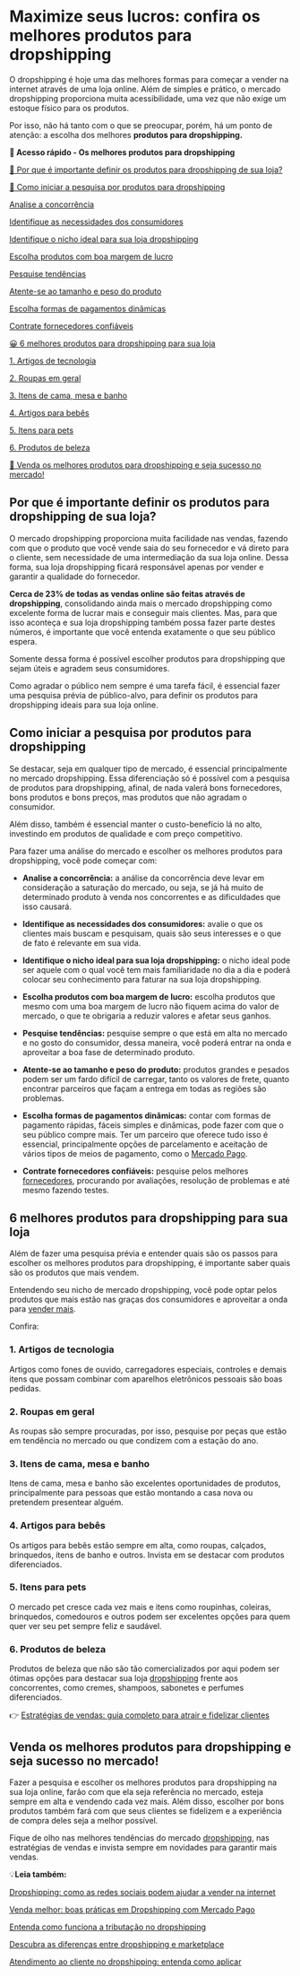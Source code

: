 # Maximize seus lucros: confira os melhores produtos para dropshipping

O dropshipping é hoje uma das melhores formas para começar a vender na internet através de uma loja online. Além de simples e prático, o mercado dropshipping proporciona muita acessibilidade, uma vez que não exige um estoque físico para os produtos.

Por isso, não há tanto com o que se preocupar, porém, há um ponto de atenção: a escolha dos melhores **produtos para dropshipping.**

**💙 Acesso rápido - Os melhores produtos para dropshipping**

[🤔 Por que é importante definir os produtos para dropshipping de sua loja?](#A)

[🤔 Como iniciar a pesquisa por produtos para dropshipping](#B)

[Analise a concorrência](#C)

[Identifique as necessidades dos consumidores](#D)

[Identifique o nicho ideal para sua loja dropshipping](#E)

[Escolha produtos com boa margem de lucro](#F)

[Pesquise tendências](#G)

[Atente-se ao tamanho e peso do produto](#H)

[Escolha formas de pagamentos dinâmicas](#I)

[Contrate fornecedores confiáveis](#J)

[😀 6 melhores produtos para dropshipping para sua loja](#L)

[1. Artigos de tecnologia](#M)

[2. Roupas em geral](#N)

[3. Itens de cama, mesa e banho](#O)

[4. Artigos para bebês](#P)

[5. Itens para pets](#Q)

[6. Produtos de beleza](#R)

[💙 Venda os melhores produtos para dropshipping e seja sucesso no mercado!](#S)

[](#)
## Por que é importante definir os produtos para dropshipping de sua loja?

O mercado dropshipping proporciona muita facilidade nas vendas, fazendo com que o produto que você vende saia do seu fornecedor e vá direto para o cliente, sem necessidade de uma intermediação da sua loja online. Dessa forma, sua loja dropshipping ficará responsável apenas por vender e garantir a qualidade do fornecedor.

**Cerca de 23% de todas as vendas online são feitas através de dropshipping**, consolidando ainda mais o mercado dropshipping como excelente forma de lucrar mais e conseguir mais clientes. Mas, para que isso aconteça e sua loja dropshipping também possa fazer parte destes números, é importante que você entenda exatamente o que seu público espera.

Somente dessa forma é possível escolher produtos para dropshipping que sejam úteis e agradem seus consumidores.

Como agradar o público nem sempre é uma tarefa fácil, é essencial fazer uma pesquisa prévia de público-alvo, para definir os produtos para dropshipping ideais para sua loja online.

[](#)
## Como iniciar a pesquisa por produtos para dropshipping

Se destacar, seja em qualquer tipo de mercado, é essencial principalmente no mercado dropshipping. Essa diferenciação só é possível com a pesquisa de produtos para dropshipping, afinal, de nada valerá bons fornecedores, bons produtos e bons preços, mas produtos que não agradam o consumidor.

Além disso, também é essencial manter o custo-benefício lá no alto, investindo em produtos de qualidade e com preço competitivo.

Para fazer uma análise do mercado e escolher os melhores produtos para dropshipping, você pode começar com:

[](#)

- **Analise a concorrência:** a análise da concorrência deve levar em consideração a saturação do mercado, ou seja, se já há muito de determinado produto à venda nos concorrentes e as dificuldades que isso causará.

- [](#)**Identifique as necessidades dos consumidores:** avalie o que os clientes mais buscam e pesquisam, quais são seus interesses e o que de fato é relevante em sua vida.

- [](#)**Identifique o nicho ideal para sua loja dropshipping:** o nicho ideal pode ser aquele com o qual você tem mais familiaridade no dia a dia e poderá colocar seu conhecimento para faturar na sua loja dropshipping.

- [](#)**Escolha produtos com boa margem de lucro:** escolha produtos que mesmo com uma boa margem de lucro não fiquem acima do valor de mercado, o que te obrigaria a reduzir valores e afetar seus ganhos.

- [](#)**Pesquise tendências:** pesquise sempre o que está em alta no mercado e no gosto do consumidor, dessa maneira, você poderá entrar na onda e aproveitar a boa fase de determinado produto.

- [](#)**Atente-se ao tamanho e peso do produto:** produtos grandes e pesados podem ser um fardo difícil de carregar, tanto os valores de frete, quanto encontrar parceiros que façam a entrega em todas as regiões são problemas.

- [](#)**Escolha formas de pagamentos dinâmicas:** contar com formas de pagamento rápidas, fáceis simples e dinâmicas, pode fazer com que o seu público compre mais. Ter um parceiro que oferece tudo isso é essencial, principalmente opções de parcelamento e aceitação de vários tipos de meios de pagamento, como o [Mercado Pago](https://meubolso.mercadopago.com.br/pt-br/solucoes-mercado-pago-em-loja-dropshipping).

- [](#)**Contrate fornecedores confiáveis:** pesquise pelos melhores [fornecedores](https://meubolso.mercadopago.com.br/como-escolher-fornecedores-dropshipping), procurando por avaliações, resolução de problemas e até mesmo fazendo testes.

[](#)
## 6 melhores produtos para dropshipping para sua loja

Além de fazer uma pesquisa prévia e entender quais são os passos para escolher os melhores produtos para dropshipping, é importante saber quais são os produtos que mais vendem.

Entendendo seu nicho de mercado dropshipping, você pode optar pelos produtos que mais estão nas graças dos consumidores e aproveitar a onda para [vender mais](https://meubolso.mercadopago.com.br/dropshipping-explore-possibilidades-de-vender-mais-sem-estoque).

Confira:

[](#)
### 1. Artigos de tecnologia

Artigos como fones de ouvido, carregadores especiais, controles e demais itens que possam combinar com aparelhos eletrônicos pessoais são boas pedidas.

[](#)
### 2. Roupas em geral

As roupas são sempre procuradas, por isso, pesquise por peças que estão em tendência no mercado ou que condizem com a estação do ano.

[](#)
### 3. Itens de cama, mesa e banho

Itens de cama, mesa e banho são excelentes oportunidades de produtos, principalmente para pessoas que estão montando a casa nova ou pretendem presentear alguém.

[](#)
### 4. Artigos para bebês

Os artigos para bebês estão sempre em alta, como roupas, calçados, brinquedos, itens de banho e outros. Invista em se destacar com produtos diferenciados.

[](#)
### 5. Itens para pets

O mercado pet cresce cada vez mais e itens como roupinhas, coleiras, brinquedos, comedouros e outros podem ser excelentes opções para quem quer ver seu pet sempre feliz e saudável.

[](#)
### 6. Produtos de beleza

Produtos de beleza que não são tão comercializados por aqui podem ser ótimas opções para destacar sua loja [dropshipping](https://meubolso.mercadopago.com.br/dropshipping-saiba-como-atuar-em-casos-de-reclamacoes-e-chargebacks) frente aos concorrentes, como cremes, shampoos, sabonetes e perfumes diferenciados.

👉 [Estratégias de vendas: guia completo para atrair e fidelizar clientes](https://meubolso.mercadopago.com.br/estrategias-de-vendas)

[](#)
## Venda os melhores produtos para dropshipping e seja sucesso no mercado!

Fazer a pesquisa e escolher os melhores produtos para dropshipping na sua loja online, farão com que ela seja referência no mercado, esteja sempre em alta e vendendo cada vez mais. Além disso, escolher por bons produtos também fará com que seus clientes se fidelizem e a experiência de compra deles seja a melhor possível.

Fique de olho nas melhores tendências do mercado [dropshipping](https://meubolso.mercadopago.com.br/ebook-boas-praticas-em-dropshipping-com-mercado-pago), nas estratégias de vendas e invista sempre em novidades para garantir mais vendas.

💡**Leia também:**

[Dropshipping: como as redes sociais podem ajudar a vender na internet](https://meubolso.mercadopago.com.br/redes-sociais-vender-na-internet-dropshipping)

[Venda melhor: boas práticas em Dropshipping com Mercado Pago](https://meubolso.mercadopago.com.br/venda-melhor-boas-praticas-em-dropshipping-com-mercado-pago)

[Entenda como funciona a tributação no dropshipping](https://meubolso.mercadopago.com.br/como-funciona-a-tributacao-no-dropshipping)

[Descubra as diferenças entre dropshipping e marketplace](https://meubolso.mercadopago.com.br/dropshipping-e-marketplace)

[Atendimento ao cliente no dropshipping: entenda como aplicar](https://meubolso.mercadopago.com.br/atendimento-ao-cliente-como-um-bom-atendimento-faz-diferenca-no-dropshipping)